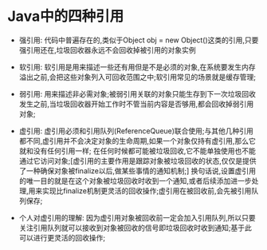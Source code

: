 # Java中的四种引用
  - 强引用: 代码中普遍存在的,类似于Object obj = new Object()这类的引用,只要强引用还在,垃圾回收器永远不会回收掉被引用的对象实例
  - 软引用: 软引用是用来描述一些还有用但是不是必须的对象,在系统要发生内存溢出之前,会把这些对象列入可回收范围之中;软引用常见的场景就是缓存管理;
  - 弱引用: 用来描述非必需对象;被弱引用关联的对象只能生存到下一次垃圾回收发生之前,当垃圾回收器开始工作时不管当前内容是否够用,都会回收掉弱引用对象;
  - 虚引用: 虚引用必须和引用队列(ReferenceQueue)联合使用;与其他几种引用都不同,虚引用并不会决定对象的生命周期,如果一个对象仅持有虚引用,那么它就和没有任何引用一样;
        在任何时候都可能被垃圾回收,它不能单独使用也不能通过它访问对象;[虚引用的主要作用是跟踪对象被垃圾回收的状态,仅仅是提供了一种确保对象被finalize以后,做某些事情的通知机制;]
        换句话说,设置虚引用的唯一目的就是在这个对象被垃圾回收时收到一个通知,或者后续添加进一步处理,用来实现比finalize机制更灵活的回收操作;虚引用在被回收前,会先被引用队列保存;
        
  - 个人对虚引用的理解: 因为虚引用对象被回收前一定会加入引用队列,所以只要关注引用队列就可以接收到对象被回收的信号即垃圾回收时收到通知;基于此可以进行更灵活的回收操作;